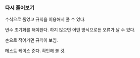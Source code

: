 ### 다시 풀어보기

수식으로 풀었고
규칙을 이용해서 풀 수 있다.

변수 초기화를 해야한다.
하지 않으면 어떤 방식으로든 오류가 날 수 있다.

손으로 적어가면 규칙이 보임.

테스트 케이스 준다. 확인해 볼 것.

